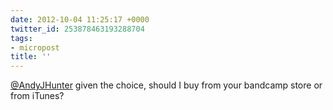 ```yaml
---
date: 2012-10-04 11:25:17 +0000
twitter_id: 253878463193288704
tags:
- micropost
title: ''
---
```


[@AndyJHunter](https://twitter.com/AndyJHunter) given the choice, should I buy from your bandcamp store or from iTunes?

